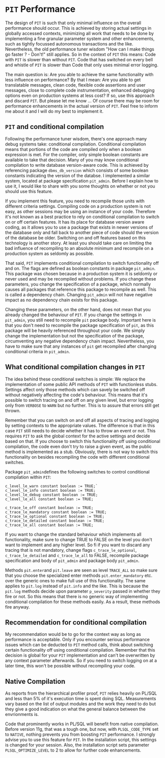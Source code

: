 # `PIT` Performance

The design of `PIT` is such that only minimal influence on the overall performance should occur. This is achieved by storing actual settings in globally accessed contexts, minimizing all work that needs to be done by implementing a fine granular parameter system and other enhancements, such as tightly focussed autonomous transactions and the like. Nevertheless, the old performance tuner wisdom "How can I make things go faster ? - Don't!" still applies. So in the context of `PIT` this means: Code with `PIT` is slower than without `PIT`. Code that has switched on every bell and whistle of `PIT` is slower than Code that only uses minimal error logging.

The main question is: Are you able to achieve the same functionality with less influence on performance? By that I mean: Are you able to get translatable messages, clean code, flexible code assertions and user messages, close to complete code instrumentation, enhanced debugging options even on production systems at less cost? If so, use this approach and discard `PIT`. But please let me know ... Of course there may be room for performance enhancements in the actual version of `PIT`. Feel free to inform me about it and I will do my best to implement it.

## `PIT` and conditional compilation
Following the performance tuner wisdom, there's one approach many debug systems take: conditional compilation. Conditional compilation means that portions of the code are compiled only when a boolean expression is met. For the compiler, only simple boolean constants are available to take that decision. Many of you may know conditional compilation to write database version-aware code. This is achieved by referencing package `dbms_db_version` which consists of some boolean constants indicating the version of the databse. I implemented a similar system, located at package specification `pit_admin`. Before I explain how to use it, I would like to share with you some thoughts on whether or not you should use this feature. 

If you implement this feature, you need to recompile those units with different criteria settings. Compiling code on a production system is not easy, as other sessions may be using an instance of your code. Therefore it's not known as a best practice to rely on conditional compilation to switch on or off certain features. It has its place for database version aware coding, as it allows you to use a package that exists in newer versions of the database only and fall back to another piece of code should the version of the database be older. Switching on and off features based on this technology is another story. At least you should take care on limiting the bad influence of recompiling to an absolute minimum and recompile on a production system as seldomly as possible.

That said, `PIT` implements conditional compilation to switch functionality off and on. The flags are defined as boolean constants in package `pit_admin`. This package was chosen because in a production system it is seldomly or never used and may be recompiled without problems. If you change these parameters, you change the specification of a package, which normally causes all packages that reference this package to recompile as well. This is called a dependency chain. Changing `pit_admin` will not have negative impact as no dependency chain exists for this package.

Changing these parameters, on the other hand, does not mean that you already changed the behaviour of `PIT`. If you change the settings in `pit_admin`, you still need to recompile `pit` package body. Important here is that you don't need to recompile the package specification of `pit`, as this package will be heavily referenced throughout your code. We simply change the implementation but not the specification of the package, circumventing any negative dependency chain impact. Nevertheless, you have to make sure that any instances of `pit` get recompiled after changing conditional criteria in `pit_admin`.

## What conditional compilation changes in `PIT`

The idea behind these conditional switches is simple: We replace the implementation of some public API methods of `PIT` with functionless stubs. Settings affect only those methods which can savely be switched off without negatively affecting the code's behaviour. This means that it's possible to switch tracing on and off on any given level, but error logging only from `VERBOSE` to `WARN` but no further. This is to assure that errors still get thrown.

Remember that you can switch on and off all aspects of tracing and logging by setting contexts to the appropriate values. The difference is that in this case `PIT` still needs to decide whether it has to throw an event or not. This requires `PIT` to ask the global context for the active settings and decide based on that. If you choose to switch this functionality off using conditional compilation, the code even don't try to raise a given event, as the public method is implemented as a stub. Obviously, there is not way to switch this functionality on besides recompiling the code with different conditional switches.

Package `pit_admin`defines the following switches to control conditional compilation within `PIT`:

```
c_level_le_warn constant boolean := TRUE;`
c_level_le_info constant boolean := TRUE;
c_level_le_debug constant boolean := TRUE;
c_level_le_all constant boolean := TRUE;
  
c_trace_le_off constant boolean := TRUE;
c_trace_le_mandatory constant boolean := TRUE;
c_trace_le_optional constant boolean := TRUE;
c_trace_le_detailed constant boolean := TRUE;
c_trace_le_all constant boolean := TRUE;
```

If you want to change the standard behaviour which implements all functionality, make sure to change TRUE to FALSE on the level you don't want to implement and any higher level. So fi if you want to discard any tracing that is not mandatory, change flags `c_trace_le_optional`, `c_trace_le_detailed` and `c_trace_le_all` to FALSE, recompile package specification and body of `pit_admin` and package body `pit_admin`.

Methods `pit.enter`and `pit.leave` are seen as level `TRACE_ALL` so make sure that you choose the specialized enter methods `pit.enter_mandatory` etc. over the generic ones to make full use of this functionality. The same applies to `pit.log` instead of `pit.info` and the like. This is because the `pit.log` methods decide upon parameter `p_severity` passed in whether they fire or not. So this means that there is no generic way of implementing conditional compilation for these methods easily. As a result, these methods fire anyway.

## Recommendation for conditional compilation

My recommendation would be to go for the context way as long as performance is acceptable. Only if you encounter serious performance issues which can be deducted to `PIT` method calls, think about switching certain functionality off using conditional compilation. Remember that this decision is global for your `PIT` implementation and can't be overwritten by any context parameter afterwards. So if you need to switch logging on at a later time, this won't be possible without recompiling your code.

## Native Compilation

As reports from the hierarchical profiler proof, `PIT` relies heavily on PL/SQL and less than 5% of it's execution time is spent doing SQL. Measurements vary based on the list of output modules and the work they need to do but they give a good indication on what the general balance between the envrionments is.

Code that prominently works in PL/SQL will benefit from native compilation. Before version 11g, that was a tough one, but now, with `PLSQL_CODE_TYPE` set to `NATIVE`, nothing prevents you from boosting `PIT` performance. I strongly advise you to use this feature for `PIT`. In the installation script, this settings is changed for your session. Also, the installation script sets parameter `PLSQL_OPTIMIZE_LEVEL` to 2 to allow for further code enhancements.
